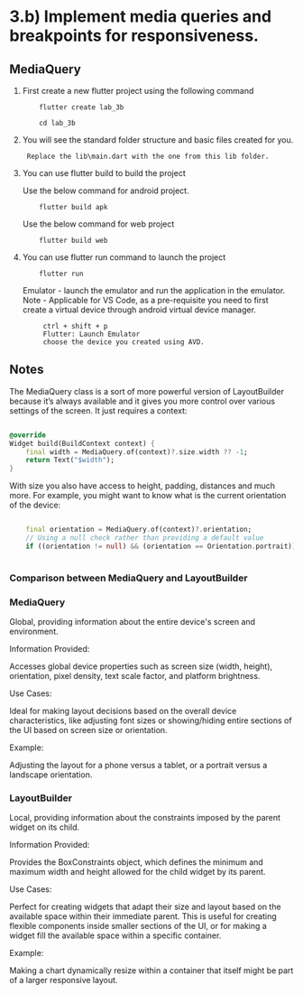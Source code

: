 # 3.b) Implement media queries and breakpoints for responsiveness.
## MediaQuery 


1. First create a new flutter project using the following command 

    ```
        flutter create lab_3b 

        cd lab_3b
    ```

2. You will see the standard folder structure and basic files created for you.

        Replace the lib\main.dart with the one from this lib folder.

3. You can use flutter build to build the project 

    Use the below command for android project.
    ```
        flutter build apk 

    ```
    Use the below command for web project
    ```
        flutter build web
    ```

4. You can use flutter run command to launch the project 

    ```
        flutter run
    ```

   Emulator - launch the emulator and run the application in the emulator.
   Note - Applicable for VS Code, as a pre-requisite you need to 
   first create a virtual device through android virtual device manager.
   ``` 
        ctrl + shift + p
        Flutter: Launch Emulator 
        choose the device you created using AVD.
   ```

## Notes 

The MediaQuery class is a sort of more powerful version of LayoutBuilder because it’s always available and it gives you more control over various settings of the screen. It just requires a context:

```dart

@override
Widget build(BuildContext context) {
    final width = MediaQuery.of(context)?.size.width ?? -1;
    return Text("$width");
}

```

With size you also have access to height, padding, distances and much more. For example, you might want to know what is the current orientation of the device:

```dart

    final orientation = MediaQuery.of(context)?.orientation;
    // Using a null check rather than providing a default value
    if ((orientation != null) && (orientation == Orientation.portrait)) {...}
    
```


### Comparison between MediaQuery and LayoutBuilder 

### MediaQuery 

Global, providing information about the entire device's screen and environment.

Information Provided:

Accesses global device properties such as screen size (width, height), orientation, pixel density, text scale factor, and platform brightness.

Use Cases:

Ideal for making layout decisions based on the overall device characteristics, like adjusting font sizes or showing/hiding entire sections of the UI based on screen size or orientation.

Example:

Adjusting the layout for a phone versus a tablet, or a portrait versus a landscape orientation.

### LayoutBuilder

Local, providing information about the constraints imposed by the parent widget on its child.

Information Provided:

Provides the BoxConstraints object, which defines the minimum and maximum width and height allowed for the child widget by its parent.

Use Cases:

Perfect for creating widgets that adapt their size and layout based on the available space within their immediate parent. This is useful for creating flexible components inside smaller sections of the UI, or for making a widget fill the available space within a specific container. 

Example:

Making a chart dynamically resize within a container that itself might be part of a larger responsive layout.